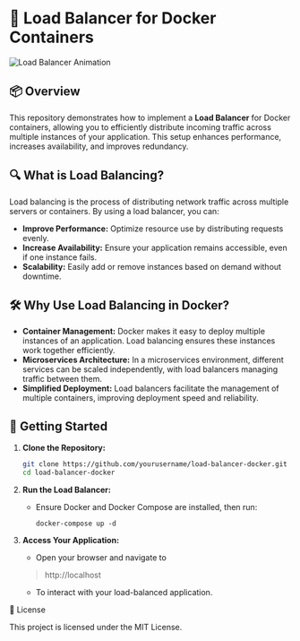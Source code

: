 # 🚀 Load Balancer for Docker Containers

![Load Balancer Animation](https://www.uhost.com/images/pub/art/art_loadbalancing.gif)

## 📦 Overview

This repository demonstrates how to implement a **Load Balancer** for Docker containers, allowing you to efficiently distribute incoming traffic across multiple instances of your application. This setup enhances performance, increases availability, and improves redundancy.

## 🔍 What is Load Balancing?

Load balancing is the process of distributing network traffic across multiple servers or containers. By using a load balancer, you can:

- **Improve Performance:** Optimize resource use by distributing requests evenly.
- **Increase Availability:** Ensure your application remains accessible, even if one instance fails.
- **Scalability:** Easily add or remove instances based on demand without downtime.

## 🛠️ Why Use Load Balancing in Docker?

- **Container Management:** Docker makes it easy to deploy multiple instances of an application. Load balancing ensures these instances work together efficiently.
- **Microservices Architecture:** In a microservices environment, different services can be scaled independently, with load balancers managing traffic between them.
- **Simplified Deployment:** Load balancers facilitate the management of multiple containers, improving deployment speed and reliability.

## 🚀 Getting Started

1. **Clone the Repository:**

   ```bash
   git clone https://github.com/yourusername/load-balancer-docker.git
   cd load-balancer-docker

2. **Run the Load Balancer:**
   - Ensure Docker and Docker Compose are installed, then run:

         docker-compose up -d
3. **Access Your Application:**
   - Open your browser and navigate to
   > http://localhost
   - To interact with your load-balanced application.

📜 License

This project is licensed under the MIT License.

